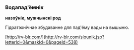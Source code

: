 ### Водапад'ёмнік
**назоўнік, мужчынскі род**

Гідратэхнічнае збудаванне для пад'ёму вады на вышыню.

<a rel="author">[http://rv-blr.com/](http://rv-blr.com/slounik.jsp?letterId=0&maskId=0&pageId=538)</a>
